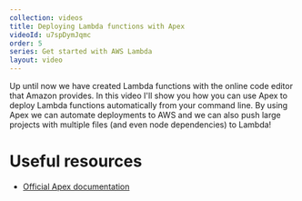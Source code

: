 ```yaml
---
collection: videos
title: Deploying Lambda functions with Apex
videoId: u7spDymJqmc
order: 5
series: Get started with AWS Lambda
layout: video
---
```


Up until now we have created Lambda functions with the online code editor that Amazon provides. In this video I'll show you how you can use Apex to deploy Lambda functions automatically from your command line. By using Apex we can automate deployments to AWS and we can also push large projects with multiple files (and even node dependencies) to Lambda!

# Useful resources
* <a href="http://apex.run/" target="_blank">Official Apex documentation</a>